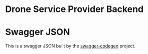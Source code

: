 # Drone Service Provider Backend





# Swagger JSON
This is a swagger JSON built by the [swagger-codegen](https://github.com/swagger-api/swagger-codegen) project.
